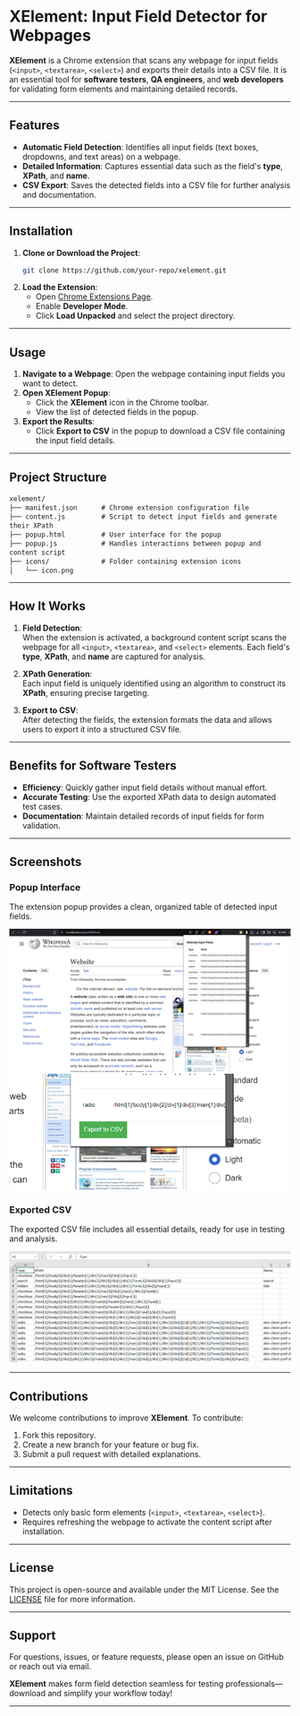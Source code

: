 # XElement: Input Field Detector for Webpages

**XElement** is a Chrome extension that scans any webpage for input fields (`<input>`, `<textarea>`, `<select>`) and exports their details into a CSV file. It is an essential tool for **software testers**, **QA engineers**, and **web developers** for validating form elements and maintaining detailed records.

---

## Features

- **Automatic Field Detection**: Identifies all input fields (text boxes, dropdowns, and text areas) on a webpage.
- **Detailed Information**: Captures essential data such as the field's **type**, **XPath**, and **name**.
- **CSV Export**: Saves the detected fields into a CSV file for further analysis and documentation.

---

## Installation

1. **Clone or Download the Project**:
   ```bash
   git clone https://github.com/your-repo/xelement.git
   ```
2. **Load the Extension**:
   - Open [Chrome Extensions Page](chrome://extensions/).
   - Enable **Developer Mode**.
   - Click **Load Unpacked** and select the project directory.

---

## Usage

1. **Navigate to a Webpage**: Open the webpage containing input fields you want to detect.
2. **Open XElement Popup**:
   - Click the **XElement** icon in the Chrome toolbar.
   - View the list of detected fields in the popup.
3. **Export the Results**:
   - Click **Export to CSV** in the popup to download a CSV file containing the input field details.

---

## Project Structure

```
xelement/
├── manifest.json      # Chrome extension configuration file
├── content.js         # Script to detect input fields and generate their XPath
├── popup.html         # User interface for the popup
├── popup.js           # Handles interactions between popup and content script
├── icons/             # Folder containing extension icons
│   └── icon.png
```

---

## How It Works

1. **Field Detection**:  
   When the extension is activated, a background content script scans the webpage for all `<input>`, `<textarea>`, and `<select>` elements. Each field's **type**, **XPath**, and **name** are captured for analysis.

2. **XPath Generation**:  
   Each input field is uniquely identified using an algorithm to construct its **XPath**, ensuring precise targeting.

3. **Export to CSV**:  
   After detecting the fields, the extension formats the data and allows users to export it into a structured CSV file.

---

## Benefits for Software Testers

- **Efficiency**: Quickly gather input field details without manual effort.
- **Accurate Testing**: Use the exported XPath data to design automated test cases.
- **Documentation**: Maintain detailed records of input fields for form validation.

---

## Screenshots

### Popup Interface
The extension popup provides a clean, organized table of detected input fields.

![Popup Interface](docs/screenshots/popup.png)
<br>
![Popup Interface](docs/screenshots/export.png)


### Exported CSV
The exported CSV file includes all essential details, ready for use in testing and analysis.

![Exported CSV](docs/screenshots/csv.png)

---

## Contributions

We welcome contributions to improve **XElement**. To contribute:
1. Fork this repository.
2. Create a new branch for your feature or bug fix.
3. Submit a pull request with detailed explanations.

---

## Limitations

- Detects only basic form elements (`<input>`, `<textarea>`, `<select>`).
- Requires refreshing the webpage to activate the content script after installation.

---

## License

This project is open-source and available under the MIT License. See the [LICENSE](LICENSE) file for more information.

---

## Support

For questions, issues, or feature requests, please open an issue on GitHub or reach out via email.

**XElement** makes form field detection seamless for testing professionals—download and simplify your workflow today!

--- 